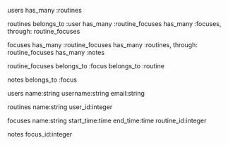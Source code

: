 users
has_many :routines

routines
belongs_to :user
has_many :routine_focuses
has_many :focuses, through: routine_focuses

focuses
has_many :routine_focuses
has_many :routines, through: routine_focuses
has_many :notes

routine_focuses
belongs_to :focus
belongs_to :routine

notes
belongs_to :focus



users
name:string
username:string
email:string

routines
name:string
user_id:integer

focuses
name:string
start_time:time
end_time:time
routine_id:integer

notes
focus_id:integer